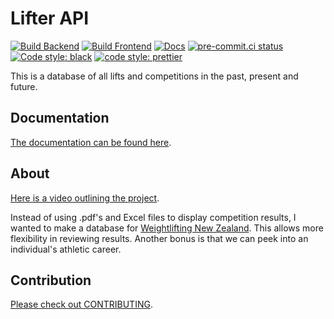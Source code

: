 # Lifter API

[![Build Backend](https://github.com/WeightliftingNZ/lifter-api/actions/workflows/backend.yml/badge.svg)](https://github.com/WeightliftingNZ/lifter-api/actions/workflows/backend.yml)
[![Build Frontend](https://github.com/WeightliftingNZ/lifter-api/actions/workflows/frontend.yml/badge.svg)](https://github.com/WeightliftingNZ/lifter-api/actions/workflows/frontend.yml)
[![Docs](https://github.com/WeightliftingNZ/lifter-api/actions/workflows/docs.yml/badge.svg)](https://github.com/WeightliftingNZ/lifter-api/actions/workflows/docs.yml)
[![pre-commit.ci status](https://results.pre-commit.ci/badge/github/WeightliftingNZ/lifter-api/main.svg)](https://results.pre-commit.ci/latest/github/WeightliftingNZ/lifter-api/main)
[![Code style: black](https://img.shields.io/badge/code%20style-black-000000.svg)](https://github.com/psf/black)
[![code style: prettier](https://img.shields.io/badge/code_style-prettier-ff69b4.svg?style=flat-square)](https://github.com/prettier/prettier)

This is a database of all lifts and competitions in the past, present and future.

## Documentation

[The documentation can be found here](https://weightliftingnz.github.io/lifter-api).

## About

[Here is a video outlining the project](https://youtu.be/1kObqjeRs2I).

Instead of using .pdf's and Excel files to display competition results, I wanted to make a database for [Weightlifting New Zealand](https://weightlifting.nz). This allows more flexibility in reviewing results. Another bonus is that we can peek into an individual's athletic career.

## Contribution

[Please check out CONTRIBUTING](https://github.com/WeightliftingNZ/lifter-api/blob/main/CONTRIBUTING).
